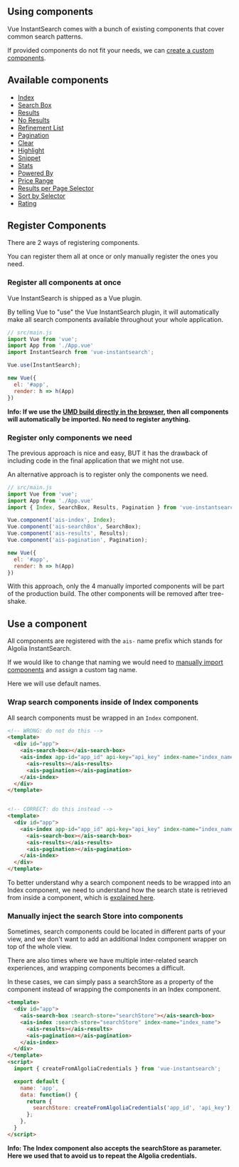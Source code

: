 Using components
---

Vue InstantSearch comes with a bunch of existing components that cover common search patterns.

If provided components do not fit your needs, we can [create a custom components](custom-component.md).


## Available components

* [Index](components/index.md)
* [Search Box](components/search-box.md)
* [Results](components/results.md)
* [No Results](components/no-results.md)
* [Refinement List](components/refinement-list.md)
* [Pagination](components/pagination.md)
* [Clear](components/clear.md)
* [Highlight](components/highlight.md)
* [Snippet](components/snippet.md)
* [Stats](components/stats.md)
* [Powered By](components/powered-by.md)
* [Price Range](components/price-range.md)
* [Results per Page Selector](components/results-per-page-selector.md)
* [Sort by Selector](components/sort-by-selector.md)
* [Rating](components/rating.md)

## Register Components

There are 2 ways of registering components.

You can register them all at once or only manually register the ones you need.

### Register all components at once

Vue InstantSearch is shipped as a Vue plugin.

By telling Vue to "use" the Vue InstantSearch plugin, it will automatically make all
search components available throughout your whole application.

```js
// src/main.js
import Vue from 'vue';
import App from './App.vue'
import InstantSearch from 'vue-instantsearch';

Vue.use(InstantSearch);

new Vue({
  el: '#app',
  render: h => h(App)
})

```

**Info: If we use the [UMD build directly in the browser](https://codepen.io/rayrutjes/pen/BRgyGV), then all components will automatically be imported. No need to register anything.**

### Register only components we need

The previous approach is nice and easy, BUT it has the drawback of including code in the final application that we might not use.

An alternative approach is to register only the components we need.

```js
// src/main.js
import Vue from 'vue';
import App from './App.vue'
import { Index, SearchBox, Results, Pagination } from 'vue-instantsearch';

Vue.component('ais-index', Index);
Vue.component('ais-searchBox', SearchBox);
Vue.component('ais-results', Results);
Vue.component('ais-pagination', Pagination);

new Vue({
  el: '#app',
  render: h => h(App)
})
```

With this approach, only the 4 manually imported components will be part of the production build. The other components will be removed after tree-shake.

## Use a component

All components are registered with the `ais-` name prefix which stands for Algolia InstantSearch.

If we would like to change that naming we would need to [manually import components](#register-only-components-we-need) and assign a custom tag name.

Here we will use default names.

### Wrap search components inside of Index components

All search components must be wrapped in an `Index` component.

```html
<!-- WRONG: do not do this -->
<template>
  <div id="app">
    <ais-search-box></ais-search-box>
    <ais-index app-id="app_id" api-key="api_key" index-name="index_name">
      <ais-results></ais-results>
      <ais-pagination></ais-pagination>
    </ais-index>
  </div>
</template>


<!-- CORRECT: do this instead -->
<template>
  <div id="app">
    <ais-index app-id="app_id" api-key="api_key" index-name="index_name">
      <ais-search-box></ais-search-box>
      <ais-results></ais-results>
      <ais-pagination></ais-pagination>
    </ais-index>
  </div>
</template>
```

To better understand why a search component needs to be wrapped into an Index component,
we need to understand how the search state is retrieved from inside a component, which is [explained here](custom-component.md).

### Manually inject the search Store into components

Sometimes, search components could be located in different parts of your view, and we don't want to add an additional Index component wrapper on top of the whole view.

There are also times where we have multiple inter-related search experiences, and wrapping components
becomes a difficult.

In these cases, we can simply pass a searchStore as a property of the component instead of wrapping the components in an Index component.

```html
<template>
  <div id="app">
    <ais-search-box :search-store="searchStore"></ais-search-box>
    <ais-index :search-store="searchStore" index-name="index_name">
      <ais-results></ais-results>
      <ais-pagination></ais-pagination>
    </ais-index>
  </div>
</template>
<script>
  import { createFromAlgoliaCredentials } from 'vue-instantsearch';

  export default {
    name: 'app',
    data: function() {
      return {
        searchStore: createFromAlgoliaCredentials('app_id', 'api_key'),
      };
    },
  }
</script>
```

**Info: The Index component also accepts the searchStore as parameter.
Here we used that to avoid us to repeat the Algolia credentials.**
